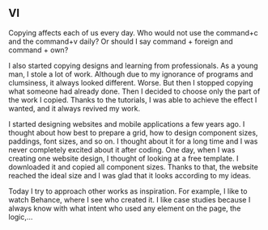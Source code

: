 ## VI

Copying affects each of us every day. Who would not use the command+c and the command+v daily? Or should I say command + foreign and command + own?

I also started copying designs and learning from professionals. As a young man, I stole a lot of work. Although due to my ignorance of programs and clumsiness, it always looked different. Worse. But then I stopped copying what someone had already done. Then I decided to choose only the part of the work I copied. Thanks to the tutorials, I was able to achieve the effect I wanted, and it always revived my work.

I started designing websites and mobile applications a few years ago. I thought about how best to prepare a grid, how to design component sizes, paddings, font sizes, and so on. I thought about it for a long time and I was never completely excited about it after coding. One day, when I was creating one website design, I thought of looking at a free template. I downloaded it and copied all component sizes. Thanks to that, the website reached the ideal size and I was glad that it looks according to my ideas.

Today I try to approach other works as inspiration. For example, I like to watch Behance, where I see who created it. I like case studies because I always know with what intent who used any element on the page, the logic,…
